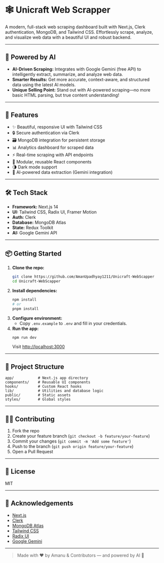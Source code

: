 # 🕸️ Unicraft Web Scrapper

A modern, full-stack web scraping dashboard built with Next.js, Clerk authentication, MongoDB, and Tailwind CSS. Effortlessly scrape, analyze, and visualize web data with a beautiful UI and robust backend.

---

## 🤖 Powered by AI

- **AI-Driven Scraping:** Integrates with Google Gemini (free API) to intelligently extract, summarize, and analyze web data.
- **Smarter Results:** Get more accurate, context-aware, and structured data using the latest AI models.
- **Unique Selling Point:** Stand out with AI-powered scraping—no more basic HTML parsing, but true content understanding!

---

## 🚀 Features

- ✨ Beautiful, responsive UI with Tailwind CSS
- 🔒 Secure authentication via Clerk
- 🗃️ MongoDB integration for persistent storage
- 📊 Analytics dashboard for scraped data
- ⚡ Real-time scraping with API endpoints
- 🧩 Modular, reusable React components
- 🌗 Dark mode support
- 🤖 AI-powered data extraction (Gemini integration)

---

## 🛠️ Tech Stack

- **Framework:** Next.js 14
- **UI:** Tailwind CSS, Radix UI, Framer Motion
- **Auth:** Clerk
- **Database:** MongoDB Atlas
- **State:** Redux Toolkit
- **AI:** Google Gemini API

---

## 📦 Getting Started

1. **Clone the repo:**
   ```bash
   git clone https://github.com/AmanUpadhyay1211/Unicraft-WebScapper
   cd Unicraft-WebScapper
   ```
2. **Install dependencies:**
   ```bash
   npm install
   # or
   pnpm install
   ```
3. **Configure environment:**
   - Copy `.env.example` to `.env` and fill in your credentials.
4. **Run the app:**
   ```bash
   npm run dev
   ```
   Visit [http://localhost:3000](http://localhost:3000)

---

## 📁 Project Structure

```
app/           # Next.js app directory
components/    # Reusable UI components
hooks/         # Custom React hooks
lib/           # Utilities and database logic
public/        # Static assets
styles/        # Global styles
```

---

## 🧑‍💻 Contributing

1. Fork the repo
2. Create your feature branch (`git checkout -b feature/your-feature`)
3. Commit your changes (`git commit -m 'Add some feature'`)
4. Push to the branch (`git push origin feature/your-feature`)
5. Open a Pull Request

---

## 📜 License

MIT

---

## 🙏 Acknowledgements

- [Next.js](https://nextjs.org/)
- [Clerk](https://clerk.dev/)
- [MongoDB Atlas](https://www.mongodb.com/atlas)
- [Tailwind CSS](https://tailwindcss.com/)
- [Radix UI](https://www.radix-ui.com/)
- [Google Gemini](https://ai.google.dev/gemini-api)

---

> Made with ❤️ by Amanu & Contributors — and powered by AI 🤖
